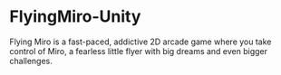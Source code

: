 # FlyingMiro-Unity
Flying Miro is a fast-paced, addictive 2D arcade game where you take control of Miro, a fearless little flyer with big dreams and even bigger challenges.
